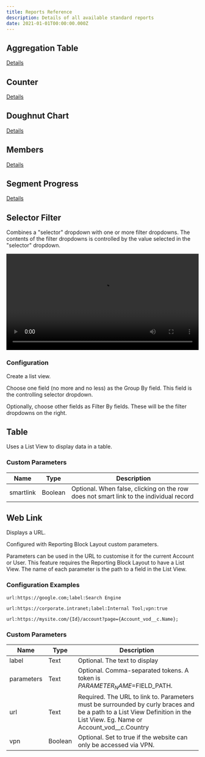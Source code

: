 ```yaml
---
title: Reports Reference
description: Details of all available standard reports
date: 2021-01-01T00:00:00.000Z
---
```


## Aggregation Table

[Details](/reports/aggregation-table)

## Counter

[Details](/reports/counter)

## Doughnut Chart

[Details](/reports/doughnut-chart)

## Members

[Details](/reports/members)

## Segment Progress

[Details](/reports/segment-progress)

## Selector Filter

Combines a "selector" dropdown with one or more filter dropdowns. The contents of the filter dropdowns is controlled by the value selected in the "selector" dropdown.

<video width="100%" controls>
  <source src="/static/video/release-2021R4-selector-filter.mov" type="video/mp4">
</video>

### Configuration

Create a list view.

Choose one field (no more and no less) as the Group By field. This field is the controlling selector dropdown.

Optionally, choose other fields as Filter By fields. These will be the filter dropdowns on the right.

## Table

Uses a List View to display data in a table.

### Custom Parameters

| Name                | Type  | Description |
|---------------------|-------|-------------|
| smartlink           | Boolean  | Optional. When false, clicking on the row does not smart link to the individual record | 

## Web Link

Displays a URL.

Configured with Reporting Block Layout custom parameters.

Parameters can be used in the URL to customise it for the current Account or User. This feature requires the Reporting Block Layout to have a List View. The name of each parameter is the path to a field in the List View.

### Configuration Examples

`url:https://google.com;label:Search Engine`

`url:https://corporate.intranet;label:Internal Tool;vpn:true`

`url:https://mysite.com/{Id}/account?page={Account_vod__c.Name};`

### Custom Parameters

| Name  |Type     | Description |
|-------|---------|-------------|
| label | Text    | Optional. The text to display | 
| parameters | Text    | Optional. Comma-separated tokens. A token is $PARAMETER_NAME=$FIELD_PATH.  | 
| url   | Text    | Required. The URL to link to. Parameters must be surrounded by curly braces and be a path to a List View Definition in the List View. Eg. Name or Account_vod__c.Country |
| vpn   | Boolean | Optional. Set to true if the website can only be accessed via VPN. |